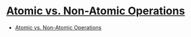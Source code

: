 # [Atomic vs. Non-Atomic Operations](https://preshing.com/20130618/atomic-vs-non-atomic-operations/)

- [Atomic vs. Non-Atomic Operations](#atomic-vs-non-atomic-operations)
